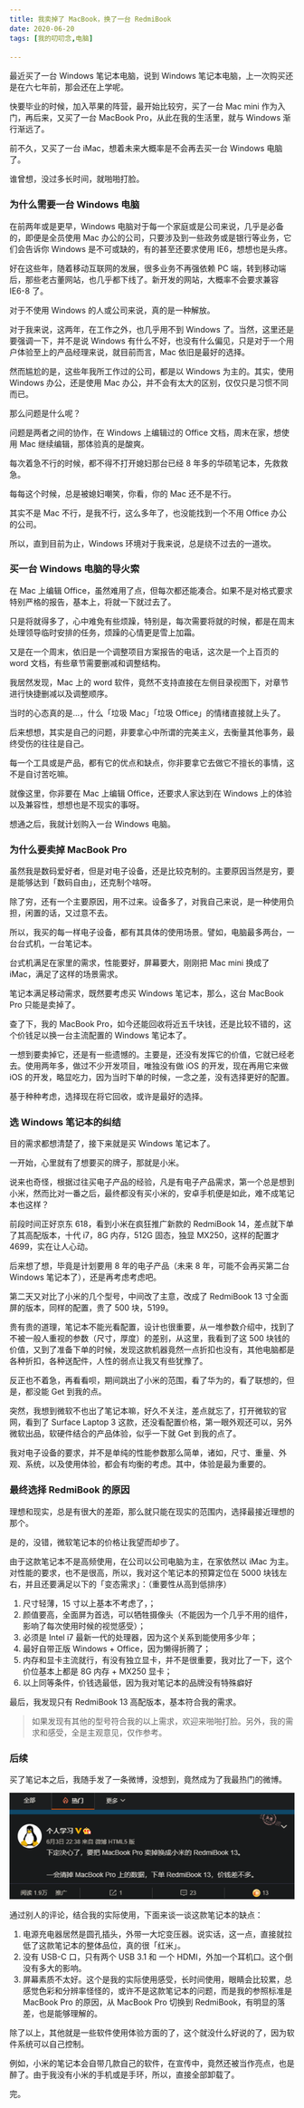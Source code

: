 ```yaml
---
title: 我卖掉了 MacBook，换了一台 RedmiBook
date: 2020-06-20
tags: [我的叨叨念,电脑]

---
```


最近买了一台 Windows 笔记本电脑，说到 Windows 笔记本电脑，上一次购买还是在六七年前，那会还在上学呢。

快要毕业的时候，加入苹果的阵营，最开始比较穷，买了一台 Mac mini 作为入门，再后来，又买了一台 MacBook Pro，从此在我的生活里，就与 Windows 渐行渐远了。

<!-- more -->

前不久，又买了一台 iMac，想着未来大概率是不会再去买一台 Windows 电脑了。

谁曾想，没过多长时间，就啪啪打脸。


### 为什么需要一台 Windows 电脑

在前两年或是更早，Windows 电脑对于每一个家庭或是公司来说，几乎是必备的，即便是全员使用 Mac 办公的公司，只要涉及到一些政务或是银行等业务，它们会告诉你 Windows 是不可或缺的，有的甚至还要求使用 IE6，想想也是头疼。

好在这些年，随着移动互联网的发展，很多业务不再强依赖 PC 端，转到移动端后，那些老古董网站，也几乎都下线了。新开发的网站，大概率不会要求兼容 IE6-8 了。

对于不使用 Windows 的人或公司来说，真的是一种解放。

对于我来说，这两年，在工作之外，也几乎用不到 Windows 了。当然，这里还是要强调一下，并不是说 Windows 有什么不好，也没有什么偏见，只是对于一个用户体验至上的产品经理来说，就目前而言，Mac 依旧是最好的选择。

然而尴尬的是，这些年我所工作过的公司，都是以 Windows 为主的。其实，使用 Windows 办公，还是使用 Mac 办公，并不会有太大的区别，仅仅只是习惯不同而已。

那么问题是什么呢？

问题是两者之间的协作，在 Windows 上编辑过的 Office 文档，周末在家，想使用 Mac  继续编辑，那体验真的是酸爽。

每次着急不行的时候，都不得不打开媳妇那台已经 8 年多的华硕笔记本，先救救急。

每每这个时候，总是被媳妇嘲笑，你看，你的 Mac 还不是不行。

其实不是 Mac 不行，是我不行，这么多年了，也没能找到一个不用 Office 办公的公司。

所以，直到目前为止，Windows 环境对于我来说，总是绕不过去的一道坎。

### 买一台 Windows 电脑的导火索

在 Mac 上编辑 Office，虽然难用了点，但每次都还能凑合。如果不是对格式要求特别严格的报告，基本上，将就一下就过去了。

只是将就得多了，心中难免有些烦躁，特别是，每次需要将就的时候，都是在周末处理领导临时安排的任务，烦躁的心情更是雪上加霜。

又是在一个周末，依旧是一个调整项目方案报告的电话，这次是一个上百页的 word 文档，有些章节需要删减和调整结构。

我居然发现，Mac 上的 word 软件，竟然不支持直接在左侧目录视图下，对章节进行快捷删减以及调整顺序。

当时的心态真的是...，什么「垃圾 Mac」「垃圾 Office」的情绪直接就上头了。

后来想想，其实是自己的问题，非要拿心中所谓的完美主义，去衡量其他事务，最终受伤的往往是自己。

每一个工具或是产品，都有它的优点和缺点，你非要拿它去做它不擅长的事情，这不是自讨苦吃嘛。

就像这里，你非要在 Mac 上编辑 Office，还要求人家达到在 Windows 上的体验以及兼容性，想想也是不现实的事呀。

想通之后，我就计划购入一台 Windows 电脑。

### 为什么要卖掉 MacBook Pro

虽然我是数码爱好者，但是对电子设备，还是比较克制的。主要原因当然是穷，要是能够达到「数码自由」，还克制个啥呀。

除了穷，还有一个主要原因，用不过来。设备多了，对我自己来说，是一种使用负担，闲置的话，又过意不去。

所以，我买的每一样电子设备，都有其具体的使用场景。譬如，电脑最多两台，一台台式机，一台笔记本。

台式机满足在家里的需求，性能要好，屏幕要大，刚刚把 Mac mini 换成了 iMac，满足了这样的场景需求。

笔记本满足移动需求，既然要考虑买 Windows 笔记本，那么，这台 MacBook Pro 只能是卖掉了。

查了下，我的 MacBook Pro，如今还能回收将近五千块钱，还是比较不错的，这个价钱足以换一台主流配置的 Windows 笔记本了。

一想到要卖掉它，还是有一些遗憾的。主要是，还没有发挥它的价值，它就已经老去。使用两年多，做过不少开发项目，唯独没有做 iOS 的开发，现在再用它来做 iOS 的开发，略显吃力，因为当时下单的时候，一念之差，没有选择更好的配置。

基于种种考虑，选择现在将它回收，或许是最好的选择。

### 选 Windows 笔记本的纠结

目的需求都想清楚了，接下来就是买 Windows 笔记本了。

一开始，心里就有了想要买的牌子，那就是小米。

说来也奇怪，根据过往买电子产品的经验，凡是有电子产品需求，第一个总是想到小米，然而比对一番之后，最终都没有买小米的，安卓手机便是如此，难不成笔记本也这样？

前段时间正好京东 618，看到小米在疯狂推广新款的 RedmiBook 14，差点就下单了其高配版本，十代 i7，8G 内存，512G 固态，独显 MX250，这样的配置才 4699，实在让人心动。

后来想了想，毕竟是计划要用 8 年的电子产品（未来 8 年，可能不会再买第二台 Windows 笔记本了），还是再考虑考虑吧。

第二天又对比了小米的几个型号，中间改了主意，改成了 RedmiBook 13 寸全面屏的版本，同样的配置，贵了 500 块，5199。

贵有贵的道理，笔记本不能光看配置，设计也很重要，从一堆参数介绍中，找到了不被一般人重视的参数（尺寸，厚度）的差别，从这里，我看到了这 500 块钱的价值，又到了准备下单的时候，发现这款机器竟然一点折扣也没有，其他电脑都是各种折扣，各种送配件，人性的弱点让我又有些犹豫了。

反正也不着急，再看看呗，期间跳出了小米的范围，看了华为的，看了联想的，但是，都没能 Get 到我的点。

突然，我想到微软不也出了笔记本嘛，好久不关注，差点就忘了，打开微软的官网，看到了 Surface Laptop 3 这款，还没看配置价格，第一眼外观还可以，另外微软出品，软硬件结合的产品体验，似乎一下就 Get 到我的点了。

我对电子设备的要求，并不是单纯的性能参数那么简单，诸如，尺寸、重量、外观、系统，以及使用体验，都会有均衡的考虑。其中，体验是最为重要的。

### 最终选择 RedmiBook 的原因

理想和现实，总是有很大的差距，那么就只能在现实的范围内，选择最接近理想的那个。

是的，没错，微软笔记本的价格让我望而却步了。

由于这款笔记本不是高频使用，在公司以公司电脑为主，在家依然以 iMac 为主。对性能的要求，也不是很高，所以，我对这个笔记本的预算定位在 5000 块钱左右，并且还要满足以下的「变态需求」：（重要性从高到低排序）

1. 尺寸轻薄，15 寸以上基本不考虑了，；
2. 颜值要高，全面屏为首选，可以牺牲摄像头（不能因为一个几乎不用的组件，影响了每次使用时候的视觉感受）；
3. 必须是 Intel i7 最新一代的处理器，因为这个关系到能使用多少年；
4. 最好自带正版 Windows + Office，因为懒得折腾了；
5. 内存和显卡主流就行，有没有独立显卡，并不是很重要，我对比了一下，这个价位基本上都是 8G 内存 + MX250 显卡；
6. 以上同等条件，价钱选最低，因为我对笔记本的品牌没有特殊癖好

最后，我发现只有 RedmiBook 13 高配版本，基本符合我的需求。

> 如果发现有其他的型号符合我的以上需求，欢迎来啪啪打脸。另外，我的需求和感受，全是主观意见，仅作参考。

### 后续

买了笔记本之后，我随手发了一条微博，没想到，竟然成为了我最热门的微博。

![](../image/daodao/about-pc.png)

通过别人的评论，结合我的实际使用，下面来谈一谈这款笔记本的缺点：

1. 电源充电器居然是圆孔插头，外带一大坨变压器。说实话，这一点，直接就拉低了这款笔记本的整体品位，真的很「红米」。
2. 没有 USB-C 口，只有两个 USB 3.1 和 一个 HDMI，外加一个耳机口。这个倒没有多大的影响。
3. 屏幕素质不太好。这个是我的实际使用感受，长时间使用，眼睛会比较累，总感觉色彩和分辨率怪怪的，或许不是这款笔记本的问题，而是我的参照标准是 MacBook Pro 的原因，从 MacBook Pro 切换到 RedmiBook，有明显的落差，也是能够理解的。 

除了以上，其他就是一些软件使用体验方面的了，这个就没什么好说的了，因为软件系统可以自己控制。

例如，小米的笔记本会自带几款自己的软件，在宣传中，竟然还被当作亮点，也是醉了。由于我没有小米的手机或是手环，所以，直接全部卸载了。

完。